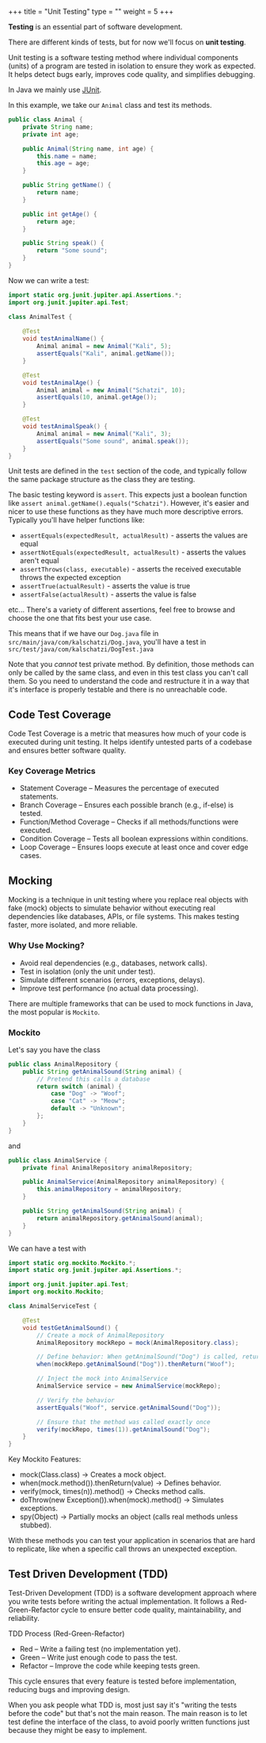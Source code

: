 +++
title = "Unit Testing"
type = ""
weight = 5
+++

 **Testing** is an essential part of software development.

There are different kinds of tests, but for now we'll focus on **unit testing**.

Unit testing is a software testing method where individual components (units) of a program are tested in isolation to ensure they work as expected. It helps detect bugs early, improves code quality, and simplifies debugging.

In Java we mainly use [JUnit](https://junit.org/junit5/).

In this example, we take our `Animal` class and test its methods.

```java
public class Animal {
    private String name;
    private int age;

    public Animal(String name, int age) {
        this.name = name;
        this.age = age;
    }

    public String getName() {
        return name;
    }

    public int getAge() {
        return age;
    }

    public String speak() {
        return "Some sound";
    }
}
```

Now we can write a test:

```java
import static org.junit.jupiter.api.Assertions.*;
import org.junit.jupiter.api.Test;

class AnimalTest {
    
    @Test
    void testAnimalName() {
        Animal animal = new Animal("Kali", 5);
        assertEquals("Kali", animal.getName());
    }

    @Test
    void testAnimalAge() {
        Animal animal = new Animal("Schatzi", 10);
        assertEquals(10, animal.getAge());
    }

    @Test
    void testAnimalSpeak() {
        Animal animal = new Animal("Kali", 3);
        assertEquals("Some sound", animal.speak());
    }
}
```

Unit tests are defined in the `test` section of the code, and typically follow the same package structure as the class they are testing.

The basic testing keyword is `assert`. This expects just a boolean function like `assert animal.getName().equals("Schatzi")`.
However, it's easier and nicer to use these functions as they have much more descriptive errors. Typically you'll have helper functions like:

- `assertEquals(expectedResult, actualResult)` - asserts the values are equal
- `assertNotEquals(expectedResult, actualResult)` - asserts the values aren't equal
- `assertThrows(class, executable)` - asserts the received executable throws the expected exception
- `assertTrue(actualResult)` - asserts the value is true
- `assertFalse(actualResult)` - asserts the value is false

etc...
There's a variety of different assertions, feel free to browse and choose the one that fits best your use case. 

This means that if we have our `Dog.java` file in `src/main/java/com/kalschatzi/Dog.java`, you'll have a test in `src/test/java/com/kalschatzi/DogTest.java`

Note that you *cannot* test private method. By definition, those methods can only be called by the same class, and even in this test class you can't call them. So you need to understand the code and restructure it in a way that it's interface is properly testable and there is no unreachable code.


## Code Test Coverage

Code Test Coverage is a metric that measures how much of your code is executed during unit testing. It helps identify untested parts of a codebase and ensures better software quality.

### Key Coverage Metrics

* Statement Coverage – Measures the percentage of executed statements.
* Branch Coverage – Ensures each possible branch (e.g., if-else) is tested.
* Function/Method Coverage – Checks if all methods/functions were executed.
* Condition Coverage – Tests all boolean expressions within conditions.
* Loop Coverage – Ensures loops execute at least once and cover edge cases.

## Mocking

Mocking is a technique in unit testing where you replace real objects with fake (mock) objects to simulate behavior without executing real dependencies like databases, APIs, or file systems. This makes testing faster, more isolated, and more reliable.


### Why Use Mocking?

* Avoid real dependencies (e.g., databases, network calls).
* Test in isolation (only the unit under test).
* Simulate different scenarios (errors, exceptions, delays).
* Improve test performance (no actual data processing).

There are multiple frameworks that can be used to mock functions in Java, the most popular is `Mockito`.
### Mockito

Let's say you have the class 

```java
public class AnimalRepository {
    public String getAnimalSound(String animal) {
        // Pretend this calls a database
        return switch (animal) {
            case "Dog" -> "Woof";
            case "Cat" -> "Meow";
            default -> "Unknown";
        };
    }
}
```

and

```java
public class AnimalService {
    private final AnimalRepository animalRepository;

    public AnimalService(AnimalRepository animalRepository) {
        this.animalRepository = animalRepository;
    }

    public String getAnimalSound(String animal) {
        return animalRepository.getAnimalSound(animal);
    }
}
```

We can have a test with

```java
import static org.mockito.Mockito.*;
import static org.junit.jupiter.api.Assertions.*;

import org.junit.jupiter.api.Test;
import org.mockito.Mockito;

class AnimalServiceTest {

    @Test
    void testGetAnimalSound() {
        // Create a mock of AnimalRepository
        AnimalRepository mockRepo = mock(AnimalRepository.class);

        // Define behavior: When getAnimalSound("Dog") is called, return "Woof"
        when(mockRepo.getAnimalSound("Dog")).thenReturn("Woof");

        // Inject the mock into AnimalService
        AnimalService service = new AnimalService(mockRepo);

        // Verify the behavior
        assertEquals("Woof", service.getAnimalSound("Dog"));

        // Ensure that the method was called exactly once
        verify(mockRepo, times(1)).getAnimalSound("Dog");
    }
}
```

Key Mockito Features:

* mock(Class.class) → Creates a mock object.
* when(mock.method()).thenReturn(value) → Defines behavior.
* verify(mock, times(n)).method() → Checks method calls.
* doThrow(new Exception()).when(mock).method() → Simulates exceptions.
* spy(Object) → Partially mocks an object (calls real methods unless stubbed).

With these methods you can test your application in scenarios that are hard to replicate, like when a specific call throws an unexpected exception.

## Test Driven Development (TDD)

Test-Driven Development (TDD) is a software development approach where you write tests before writing the actual implementation. It follows a Red-Green-Refactor cycle to ensure better code quality, maintainability, and reliability.

TDD Process (Red-Green-Refactor)

* Red – Write a failing test (no implementation yet).
* Green – Write just enough code to pass the test.
* Refactor – Improve the code while keeping tests green.

This cycle ensures that every feature is tested before implementation, reducing bugs and improving design.

When you ask people what TDD is, most just say it's "writing the tests before the code" but that's not the main reason. The main reason is to let test define the interface of the class, to avoid poorly written functions just because they might be easy to implement.



